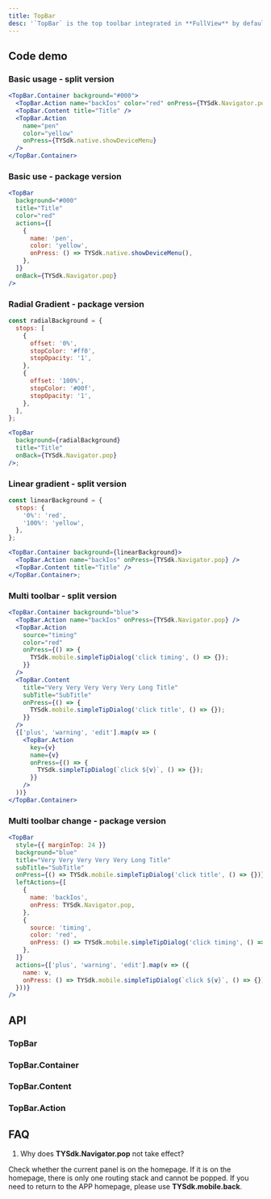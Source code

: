 ```yaml
---
title: TopBar
desc: '`TopBar` is the top toolbar integrated in **FullView** by default. It is also called **ActionBar** in Android and **UINavigationBar** in IOS.<br/>The new version of `TopBar` unifies the writing of both IOS and Android, and splits out [TopBar.Container](#TopBar.Container), [TopBar.Content](#TopBar.Content) and [TopBar.Action](#TopBar.Action) Three components, if there is a high degree of customization, you can use the three components to build a combination.<br/>In addition, we also encapsulated a commonly used [TopBar](#TopBar) component for basic TopBar customization requirements.<br/>In addition, the height of `TopBar` is adapted on Android and IOS respectively, and the height of `TopBar` can be obtained through **TopBar.height**. If the model is IPhoneX or higher, the height is 88, the other iOS models are 64, and the Android TopBar is 56.'
---
```


## Code demo

### Basic usage - split version

```jsx
<TopBar.Container background="#000">
  <TopBar.Action name="backIos" color="red" onPress={TYSdk.Navigator.pop} />
  <TopBar.Content title="Title" />
  <TopBar.Action
    name="pen"
    color="yellow"
    onPress={TYSdk.native.showDeviceMenu}
  />
</TopBar.Container>
```

### Basic use - package version

```jsx
<TopBar
  background="#000"
  title="Title"
  color="red"
  actions={[
    {
      name: 'pen',
      color: 'yellow',
      onPress: () => TYSdk.native.showDeviceMenu(),
    },
  ]}
  onBack={TYSdk.Navigator.pop}
/>
```

### Radial Gradient - package version

```jsx
const radialBackground = {
  stops: [
    {
      offset: '0%',
      stopColor: '#ff0',
      stopOpacity: '1',
    },
    {
      offset: '100%',
      stopColor: '#00f',
      stopOpacity: '1',
    },
  ],
};

<TopBar
  background={radialBackground}
  title="Title"
  onBack={TYSdk.Navigator.pop}
/>;
```

### Linear gradient - split version

```jsx
const linearBackground = {
  stops: {
    '0%': 'red',
    '100%': 'yellow',
  },
};

<TopBar.Container background={linearBackground}>
  <TopBar.Action name="backIos" onPress={TYSdk.Navigator.pop} />
  <TopBar.Content title="Title" />
</TopBar.Container>;
```

### Multi toolbar - split version

```jsx
<TopBar.Container background="blue">
  <TopBar.Action name="backIos" onPress={TYSdk.Navigator.pop} />
  <TopBar.Action
    source="timing"
    color="red"
    onPress={() => {
      TYSdk.mobile.simpleTipDialog('click timing', () => {});
    }}
  />
  <TopBar.Content
    title="Very Very Very Very Very Long Title"
    subTitle="SubTitle"
    onPress={() => {
      TYSdk.mobile.simpleTipDialog('click title', () => {});
    }}
  />
  {['plus', 'warning', 'edit'].map(v => (
    <TopBar.Action
      key={v}
      name={v}
      onPress={() => {
        TYSdk.simpleTipDialog(`click ${v}`, () => {});
      }}
    />
  ))}
</TopBar.Container>
```

### Multi toolbar change - package version

```jsx
<TopBar
  style={{ marginTop: 24 }}
  background="blue"
  title="Very Very Very Very Very Long Title"
  subTitle="SubTitle"
  onPress={() => TYSdk.mobile.simpleTipDialog('click title', () => {})}
  leftActions={[
    {
      name: 'backIos',
      onPress: TYSdk.Navigator.pop,
    },
    {
      source: 'timing',
      color: 'red',
      onPress: () => TYSdk.mobile.simpleTipDialog('click timing', () => {}),
    },
  ]}
  actions={['plus', 'warning', 'edit'].map(v => ({
    name: v,
    onPress: () => TYSdk.mobile.simpleTipDialog(`click ${v}`, () => {}),
  }))}
/>
```

## API

### TopBar

<Props name="TopBarProps"></Props>

### TopBar.Container

<Props name="TopBarContainerProps"></Props>

### TopBar.Content

<Props name="TopBarContentProps"></Props>

### TopBar.Action

<Props name="TopBarActionProps"></Props>

## FAQ

1. Why does **TYSdk.Navigator.pop** not take effect?

Check whether the current panel is on the homepage. If it is on the homepage, there is only one routing stack and cannot be popped. If you need to return to the APP homepage, please use **TYSdk.mobile.back**.
